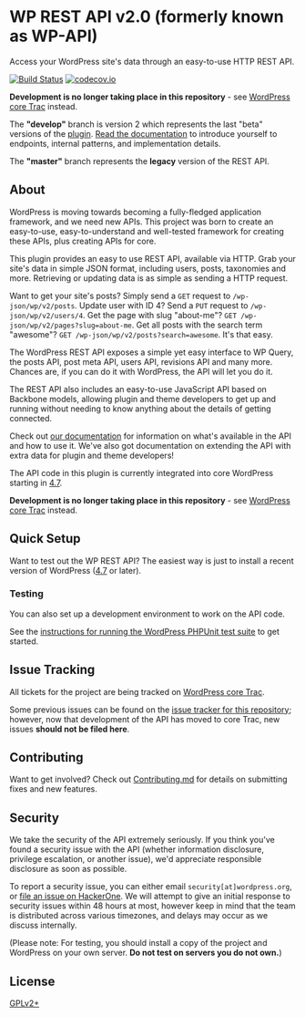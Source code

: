 # WP REST API v2.0 (formerly known as WP-API)

Access your WordPress site's data through an easy-to-use HTTP REST API.

[![Build Status](https://travis-ci.org/WP-API/WP-API.svg?branch=develop)](https://travis-ci.org/WP-API/WP-API)
[![codecov.io](http://codecov.io/github/WP-API/WP-API/coverage.svg?branch=develop)](http://codecov.io/github/WP-API/WP-API?branch=develop)

**Development is no longer taking place in this repository** - see
[WordPress core Trac](https://core.trac.wordpress.org)
instead.

The **"develop"** branch is version 2 which represents the last "beta" versions of the
[plugin](https://wordpress.org/plugins/rest-api/).
[Read the documentation](https://developer.wordpress.org/rest-api/)
to introduce yourself to endpoints, internal patterns, and implementation details.

The **"master"** branch represents the **legacy** version of the REST API.

## About

WordPress is moving towards becoming a fully-fledged application framework, and
we need new APIs. This project was born to create an easy-to-use,
easy-to-understand and well-tested framework for creating these APIs, plus
creating APIs for core.

This plugin provides an easy to use REST API, available via HTTP. Grab your
site's data in simple JSON format, including users, posts, taxonomies and more.
Retrieving or updating data is as simple as sending a HTTP request.

Want to get your site's posts? Simply send a `GET` request to `/wp-json/wp/v2/posts`.
Update user with ID 4? Send a `PUT` request to `/wp-json/wp/v2/users/4`. Get the page
with slug "about-me"? `GET /wp-json/wp/v2/pages?slug=about-me`. Get all posts with
the search term "awesome"? `GET /wp-json/wp/v2/posts?search=awesome`. It's that easy.

The WordPress REST API exposes a simple yet easy interface to WP Query, the posts
API, post meta API, users API, revisions API and many more. Chances are, if you
can do it with WordPress, the API will let you do it.

The REST API also includes an easy-to-use JavaScript API based on Backbone models,
allowing plugin and theme developers to get up and running without needing to
know anything about the details of getting connected.

Check out [our documentation][docs] for information on what's available in the
API and how to use it. We've also got documentation on extending the API with
extra data for plugin and theme developers!

The API code in this plugin is currently integrated into core WordPress starting in
[4.7](https://wordpress.org/news/2016/12/vaughan/).

**Development is no longer taking place in this repository** - see
[WordPress core Trac](https://core.trac.wordpress.org)
instead.

## Quick Setup

Want to test out the WP REST API?  The easiest way is just to install a
recent version of WordPress
([4.7](https://wordpress.org/news/2016/12/vaughan/) or later).

### Testing

You can also set up a development environment to work on the API code.

See the
[instructions for running the WordPress PHPUnit test suite](https://make.wordpress.org/core/handbook/testing/automated-testing/phpunit/)
to get started.

## Issue Tracking

All tickets for the project are being tracked on
[WordPress core Trac](https://core.trac.wordpress.org).

Some previous issues can be found on the
[issue tracker for this repository](/WP-API/WP-API/issues);
however, now that development of the API has moved to core Trac, new issues
**should not be filed here**.

## Contributing

Want to get involved? Check out [Contributing.md][contributing] for details on
submitting fixes and new features.

## Security

We take the security of the API extremely seriously. If you think you've found
a security issue with the API (whether information disclosure, privilege
escalation, or another issue), we'd appreciate responsible disclosure as soon
as possible.

To report a security issue, you can either email `security[at]wordpress.org`,
or [file an issue on HackerOne][hackerone]. We will attempt to give an initial
response to security issues within 48 hours at most, however keep in mind that
the team is distributed across various timezones, and delays may occur as we
discuss internally.

(Please note: For testing, you should install a copy of the project and
WordPress on your own server. **Do not test on servers you do not own.**)

## License

[GPLv2+](http://www.gnu.org/licenses/gpl-2.0.html)

[docs]: https://developer.wordpress.org/rest-api/
[contributing]: CONTRIBUTING.md
[hackerone]: https://hackerone.com/wp-api
